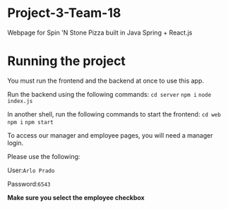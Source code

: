 # Project-3-Team-18
Webpage for Spin 'N Stone Pizza built in Java Spring + React.js

# Running the project

You must run the frontend and the backend at once to use this app.

Run the backend using the following commands:
```cd server```
```npm i```
```node index.js```


In another shell, run the following commands to start the frontend:
```cd web```
```npm i```
```npm start```

To access our manager and employee pages, you will need a manager login.

Please use the following:

User:```Arlo Prado```

Password:```6543```

**Make sure you select the employee checkbox**

